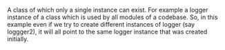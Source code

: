 A class of which only a single instance can exist. For example a logger instance of a class which is used by all modules of a codebase.
So, in this example even if we try to create different instances of logger (say loggger2), it will all point to the same logger instance that was created initially.
